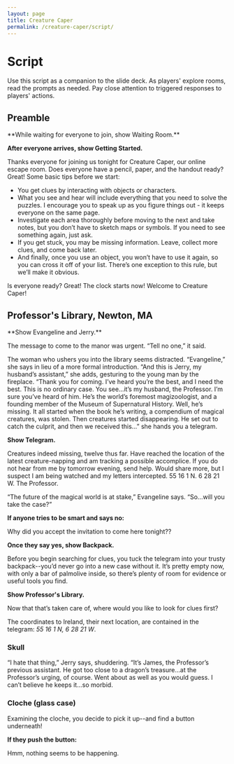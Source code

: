 ```yaml
---
layout: page
title: Creature Caper
permalink: /creature-caper/script/
---
```


# Script
Use this script as a companion to the slide deck. As players' explore rooms, read the prompts as needed. Pay close attention to triggered responses to players' actions.

## Preamble

<div class="mt-4 pt-4 px-4 bg-light border" markdown="1">
**While waiting for everyone to join, show Waiting Room.**

**After everyone arrives, show Getting Started.**

Thanks everyone for joining us tonight for Creature Caper, our online escape room. Does everyone have a pencil, paper, and the handout ready? Great! Some basic tips before we start:

* You get clues by interacting with objects or characters.
* What you see and hear will include everything that you need to solve the puzzles. I encourage you to speak up as you figure things out - it keeps everyone on the same page.
* Investigate each area thoroughly before moving to the next and take notes, but you don’t have to sketch maps or symbols. If you need to see something again, just ask.
* If you get stuck, you may be missing information. Leave, collect more clues, and come back later.
* And finally, once you use an object, you won’t have to use it again, so you can cross it off of your list. There’s one exception to this rule, but we’ll make it obvious.

Is everyone ready? Great! The clock starts now! Welcome to Creature Caper!
</div>

## Professor's Library, Newton, MA

<div class="my-4 pt-4 px-4 bg-light border" markdown="1">
**Show Evangeline and Jerry.**

The message to come to the manor was urgent. “Tell no one,” it said.

The woman who ushers you into the library seems distracted. “Evangeline,” she says in lieu of a more formal introduction. “And this is Jerry, my husband’s assistant,” she adds, gesturing to the young man by the fireplace. “Thank you for coming. I’ve heard you’re the best, and I need the best. This is no ordinary case. You see…it’s my husband, the Professor. I’m sure you’ve heard of him. He’s the world’s foremost magizoologist, and a founding member of the Museum of Supernatural History. Well, he’s missing. It all started when the book he’s writing, a compendium of magical creatures, was stolen. Then creatures started disappearing. He set out to catch the culprit, and then we received this…” she hands you a telegram.

**Show Telegram.**

Creatures indeed missing, twelve thus far. Have reached the location of the latest creature-napping and am tracking a possible accomplice. If you do not hear from me by tomorrow evening, send help. Would share more, but I suspect I am being watched and my letters intercepted. 55 16 1 N. 6 28 21 W. The Professor.

“The future of the magical world is at stake,” Evangeline says. “So...will you take the case?”

**If anyone tries to be smart and says no:**

Why did you accept the invitation to come here tonight??

**Once they say yes, show Backpack.**

Before you begin searching for clues, you tuck the telegram into your trusty backpack--you’d never go into a new case without it. It’s pretty empty now, with only a bar of palmolive inside, so there’s plenty of room for evidence or useful tools you find.

**Show Professor's Library.**

Now that that’s taken care of, where would you like to look for clues first?
</div>

The coordinates to Ireland, their next location, are contained in the telegram: *55 16 1 N, 6 28 21 W*.

### Skull

<div class="my-4 pt-4 px-4 bg-light border" markdown="1">
“I hate that thing,” Jerry says, shuddering. “It’s James, the Professor’s previous assistant. He got too close to a dragon’s treasure...at the Professor’s urging, of course. Went about as well as you would guess. I can’t believe he keeps it...so morbid.
</div>

### Cloche (glass case)

<div class="my-4 pt-4 px-4 bg-light border" markdown="1">
Examining the cloche, you decide to pick it up--and find a button underneath!

**If they push the button:**

Hmm, nothing seems to be happening.
